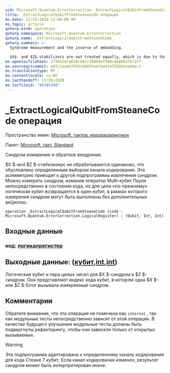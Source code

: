 ```yaml
---
uid: Microsoft.Quantum.ErrorCorrection._ExtractLogicalQubitFromSteaneCode
title: _ExtractLogicalQubitFromSteaneCode операция
ms.date: 11/25/2020 12:00:00 AM
ms.topic: article
qsharp.kind: operation
qsharp.namespace: Microsoft.Quantum.ErrorCorrection
qsharp.name: _ExtractLogicalQubitFromSteaneCode
qsharp.summary: >-
  Syndrome measurement and the inverse of embedding.

  $X$- and $Z$-stabilizers are not treated equally, which is due to the particular choice of the encoding circuit. This asymmetry leads to a different syndrome extraction routine. One could measure the syndrome by measuring multi-qubit Pauli operator directly on the code state, but for the distillation purpose the logical qubit is returned into a single qubit, in course of which the syndrome measurements can be done without further ancillas.
ms.openlocfilehash: 273692efa629cb8cc20069ef500c4e0902fbc3ff
ms.sourcegitcommit: a87c1aa8e7453360025e47ba614f25b02ea84ec3
ms.translationtype: MT
ms.contentlocale: ru-RU
ms.lasthandoff: 11/26/2020
ms.locfileid: "96201348"
---
```

# <a name="_extractlogicalqubitfromsteanecode-operation"></a>_ExtractLogicalQubitFromSteaneCode операция

Пространство имен: [Microsoft. тактов. ерроркорректион](xref:Microsoft.Quantum.ErrorCorrection)

Пакет: [Microsoft. такт. Standard](https://nuget.org/packages/Microsoft.Quantum.Standard)


Синдром измерение и обратное внедрение.

$X $-and $Z $-стабилизерс не обрабатываются одинаково, что обусловлено определенным выбором канала кодирования.
Эта асимметрию приводит к другой подпрограммы извлечения синдром.
Можно измерить синдром, изменив оператор Multi-кубит Паули непосредственно в состоянии кода, но для цели «по-прежнему» логическая кубит возвращается в один кубит, в рамках которого измерения синдром могут быть выполнены без дополнительных анЦиллас.

```qsharp
operation _ExtractLogicalQubitFromSteaneCode (code : Microsoft.Quantum.ErrorCorrection.LogicalRegister) : (Qubit, Int, Int)
```


## <a name="input"></a>Входные данные

### <a name="code--logicalregister"></a>код: [логикалрегистер](xref:Microsoft.Quantum.ErrorCorrection.LogicalRegister)





## <a name="output--qubitintint"></a>Выходные данные: ([кубит](xref:microsoft.quantum.lang-ref.qubit),[int](xref:microsoft.quantum.lang-ref.int),[int](xref:microsoft.quantum.lang-ref.int))

Логические кубит и пара целых чисел для $X $-синдром и $Z $-синдром.
Они представляют индекс кода кубит, в котором одна $X $-или $Z $-Error вызывала измеряемый синдром.

## <a name="remarks"></a>Комментарии

Обратите внимание, что эта операция не помечена как `internal` , так как модульные тесты непосредственно зависят от этой операции. В качестве будущего улучшения модульные тесты должны быть подвергнуты рефакторингу, чтобы они зависели только от открытых вызываемых.

> [!WARNING]
> Эта подпрограмма адаптирована к определенному каналу кодирования для кода Стеане 7 кубит; Если канал кодирования изменен, результат синдром может быть интерпретирован иначе.